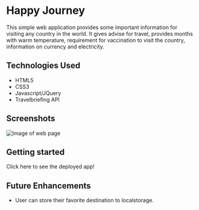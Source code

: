 # Happy Journey

This simple web application provides some important information for visiting any country in the world. It gives advise for travel, provides months with warm temperature, requirement for vaccination to visit the country, information on currency and electricity.

## Technologies Used

- HTML5
- CSS3
- Javascript/JQuery
- Travelbriefing API


## Screenshots

![Image of web page](webpage)

## Getting started

Click here to see the deployed app!

## Future Enhancements

- User can store their favorite destination to localstorage.
